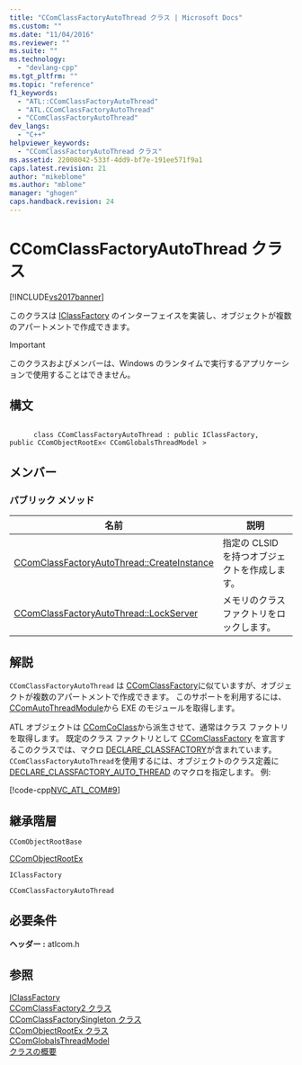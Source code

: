 ```yaml
---
title: "CComClassFactoryAutoThread クラス | Microsoft Docs"
ms.custom: ""
ms.date: "11/04/2016"
ms.reviewer: ""
ms.suite: ""
ms.technology: 
  - "devlang-cpp"
ms.tgt_pltfrm: ""
ms.topic: "reference"
f1_keywords: 
  - "ATL::CComClassFactoryAutoThread"
  - "ATL.CComClassFactoryAutoThread"
  - "CComClassFactoryAutoThread"
dev_langs: 
  - "C++"
helpviewer_keywords: 
  - "CComClassFactoryAutoThread クラス"
ms.assetid: 22008042-533f-4dd9-bf7e-191ee571f9a1
caps.latest.revision: 21
author: "mikeblome"
ms.author: "mblome"
manager: "ghogen"
caps.handback.revision: 24
---
```

# CComClassFactoryAutoThread クラス
[!INCLUDE[vs2017banner](../../assembler/inline/includes/vs2017banner.md)]

このクラスは [IClassFactory](http://msdn.microsoft.com/library/windows/desktop/ms694364) のインターフェイスを実装し、オブジェクトが複数のアパートメントで作成できます。  
  
> [!IMPORTANT]
>  このクラスおよびメンバーは、Windows のランタイムで実行するアプリケーションで使用することはできません。  
  
## 構文  
  
```  
  
      class CComClassFactoryAutoThread : public IClassFactory,   
public CComObjectRootEx< CComGlobalsThreadModel >  
```  
  
## メンバー  
  
### パブリック メソッド  
  
|名前|説明|  
|--------|--------|  
|[CComClassFactoryAutoThread::CreateInstance](../Topic/CComClassFactoryAutoThread::CreateInstance.md)|指定の CLSID を持つオブジェクトを作成します。|  
|[CComClassFactoryAutoThread::LockServer](../Topic/CComClassFactoryAutoThread::LockServer.md)|メモリのクラス ファクトリをロックします。|  
  
## 解説  
 `CComClassFactoryAutoThread` は [CComClassFactory](../../atl/reference/ccomclassfactory-class.md)に似ていますが、オブジェクトが複数のアパートメントで作成できます。  このサポートを利用するには、[CComAutoThreadModule](../../atl/reference/ccomautothreadmodule-class.md)から EXE のモジュールを取得します。  
  
 ATL オブジェクトは [CComCoClass](../Topic/CComCoClass%20Class.md)から派生させて、通常はクラス ファクトリを取得します。  既定のクラス ファクトリとして [CComClassFactory](../../atl/reference/ccomclassfactory-class.md) を宣言するこのクラスでは、マクロ [DECLARE\_CLASSFACTORY](../Topic/DECLARE_CLASSFACTORY.md)が含まれています。  `CComClassFactoryAutoThread`を使用するには、オブジェクトのクラス定義に [DECLARE\_CLASSFACTORY\_AUTO\_THREAD](../Topic/DECLARE_CLASSFACTORY_AUTO_THREAD.md) のマクロを指定します。  例:  
  
 [!code-cpp[NVC_ATL_COM#9](../../atl/codesnippet/CPP/ccomclassfactoryautothread-class_1.h)]  
  
## 継承階層  
 `CComObjectRootBase`  
  
 [CComObjectRootEx](../../atl/reference/ccomobjectrootex-class.md)  
  
 `IClassFactory`  
  
 `CComClassFactoryAutoThread`  
  
## 必要条件  
 **ヘッダー :** atlcom.h  
  
## 参照  
 [IClassFactory](http://msdn.microsoft.com/library/windows/desktop/ms694364)   
 [CComClassFactory2 クラス](../Topic/CComClassFactory2%20Class.md)   
 [CComClassFactorySingleton クラス](../../atl/reference/ccomclassfactorysingleton-class.md)   
 [CComObjectRootEx クラス](../../atl/reference/ccomobjectrootex-class.md)   
 [CComGlobalsThreadModel](../Topic/CComGlobalsThreadModel.md)   
 [クラスの概要](../../atl/atl-class-overview.md)